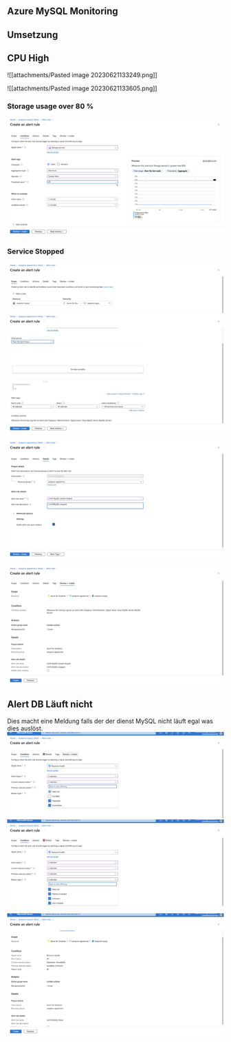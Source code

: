 ## Azure MySQL Monitoring
## Umsetzung

## CPU High 

![[attachments/Pasted image 20230621133249.png]]

![[attachments/Pasted image 20230621133605.png]]

### Storage usage over 80 %
![](attachments/Pasted%20image%2020230705223745.png)

### Service Stopped
![](attachments/Pasted%20image%2020230706201149.png)
![](attachments/Pasted%20image%2020230706201219.png)

![](attachments/Pasted%20image%2020230706201307.png)


![](attachments/Pasted%20image%2020230706201319.png)


## Alert DB Läuft nicht


Dies macht eine Meldung falls der der dienst MySQL nicht läuft egal was dies auslöst.
![](attachments/Pasted%20image%2020230706231700.png)
![](attachments/Pasted%20image%2020230706231847.png)

![](attachments/Pasted%20image%2020230706231920.png)


